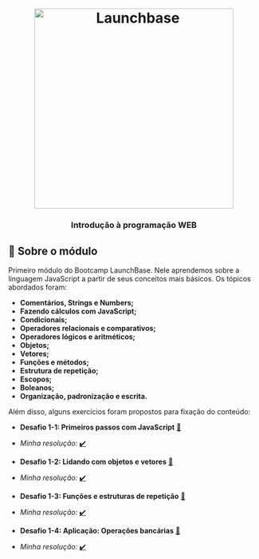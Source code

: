 <h1 align="center">
    <img alt="Launchbase" src="https://storage.googleapis.com/golden-wind/bootcamp-launchbase/logo.png" width="400px" />
</h1>

<h3 align="center">
  Introdução à programação WEB
</h3>

## :rocket: Sobre o módulo

Primeiro módulo do Bootcamp LaunchBase. Nele aprendemos sobre a linguagem JavaScript a partir de seus conceitos mais básicos. Os tópicos abordados foram:

- **Comentários, Strings e Numbers;**
- **Fazendo cálculos com JavaScript;**
- **Condicionais;**
- **Operadores relacionais e comparativos;**
- **Operadores lógicos e aritméticos;**
- **Objetos;**
- **Vetores;**
- **Funções e métodos;**
- **Estrutura de repetição;**
- **Escopos;**
- **Boleanos;**
- **Organização, padronização e escrita.**

Além disso, alguns exercícios foram propostos para fixação do conteúdo:

- **Desafio 1-1: Primeiros passos com JavaScript** [:link:](https://github.com/Rocketseat/bootcamp-launchbase-desafios-01/blob/master/desafios/01-1-primeiros-passos-com-js.md)
- *Minha resolução:* [:heavy_check_mark:](https://github.com/williamfernands/Bootcamp_Launchbase/blob/master/introducao%20a%20programacao%20web/desafio-1-1.js)

- **Desafio 1-2: Lidando com objetos e vetores** [:link:](https://github.com/Rocketseat/bootcamp-launchbase-desafios-01/blob/master/desafios/01-2-lidando-com-objetos-e-vetores.md)
- *Minha resolução:* [:heavy_check_mark:](https://github.com/williamfernands/Bootcamp_Launchbase/blob/master/introducao%20a%20programacao%20web/desafio-1-2.js)

- **Desafio 1-3: Funções e estruturas de repetição** [:link:](https://github.com/Rocketseat/bootcamp-launchbase-desafios-01/blob/master/desafios/01-3-funcoes-e-estruturas-de-repeticao.md)
- *Minha resolução:* [:heavy_check_mark:](https://github.com/williamfernands/Bootcamp_Launchbase/blob/master/introducao%20a%20programacao%20web/desafio-1-3.js)

- **Desafio 1-4: Aplicação: Operações bancárias** [:link:](https://github.com/Rocketseat/bootcamp-launchbase-desafios-01/blob/master/desafios/01-4-aplicacao-operacoes-bancarias.md)
- *Minha resolução:* [:heavy_check_mark:](https://github.com/williamfernands/Bootcamp_Launchbase/blob/master/introducao%20a%20programacao%20web/desafio-1-4.js)
